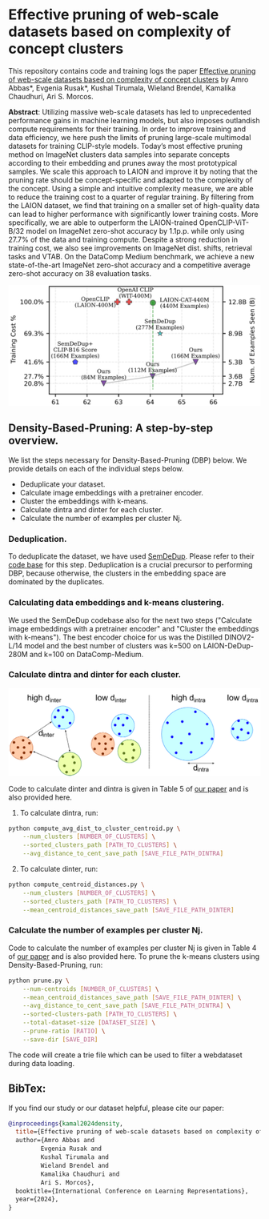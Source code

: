 # Effective pruning of web-scale datasets based on complexity of concept clusters

This repository contains code and training logs the paper [Effective pruning of web-scale datasets based on complexity of concept clusters](https://arxiv.org/abs/2401.04578) by Amro Abbas*, Evgenia Rusak*, Kushal Tirumala, Wieland Brendel, Kamalika Chaudhuri, Ari S. Morcos.

**Abstract**: Utilizing massive web-scale datasets has led to unprecedented performance gains in machine learning models, but also imposes outlandish compute requirements for their training. In order to improve training and data efficiency, we here push the limits of pruning large-scale multimodal datasets for training CLIP-style models. Today’s most effective pruning method on ImageNet clusters data samples into separate concepts according to their embedding and prunes away the most prototypical samples. We scale this approach to LAION and improve it by noting that the pruning rate should be concept-specific and adapted to the complexity of the concept. Using a simple and intuitive complexity measure, we are able to reduce the training cost to a quarter of regular training. By filtering from the LAION dataset, we find that training on a smaller set of high-quality data can lead to higher performance with significantly lower training costs. More specifically, we are able to outperform the LAION-trained OpenCLIP-ViT-B/32 model on ImageNet zero-shot accuracy by 1.1p.p. while only using 27.7% of the data and training compute. Despite a strong reduction in training cost, we also see improvements on ImageNet dist. shifts, retrieval tasks and VTAB. On the DataComp Medium benchmark, we achieve a new state-of-the-art ImageNet zero-shot accuracy and a competitive average zero-shot accuracy on 38 evaluation tasks.

![Example Figure](./figures/Fig1.png)

## Density-Based-Pruning: A step-by-step overview.

We list the steps necessary for Density-Based-Pruning (DBP) below. We provide details on each of the individual steps below.

- Deduplicate your dataset.
- Calculate image embeddings with a pretrainer encoder. 
- Cluster the embeddings with k-means. 
- Calculate dintra and dinter for each cluster. 
- Calculate the number of examples per cluster Nj. 

### Deduplication.

To deduplicate the dataset, we have used [SemDeDup](https://github.com/facebookresearch/SemDeDup). Please refer to their [code base](https://github.com/facebookresearch/SemDeDup) for this step. Deduplication is a crucial precursor to performing DBP, because otherwise, the clusters in the embedding space are dominated by the duplicates.

### Calculating data embeddings and k-means clustering.

We used the SemDeDup codebase also for the next two steps ("Calculate image embeddings with a pretrainer encoder" and "Cluster the embeddings with k-means"). The best encoder choice for us was the Distilled DINOV2-L/14 model and the best number of clusters was k=500 on LAION-DeDup-280M and k=100 on DataComp-Medium.

### Calculate dintra and dinter for each cluster.

![Example Figure](./figures/dinter_dintra_vis.png)

Code to calculate dinter and dintra is given in Table 5 of [our paper](https://arxiv.org/abs/2401.04578) and is also provided here.

1) To calculate dintra, run:

```bash
python compute_avg_dist_to_cluster_centroid.py \
    --num_clusters [NUMBER_OF_CLUSTERS] \
    --sorted_clusters_path [PATH_TO_CLUSTERS] \
    --avg_distance_to_cent_save_path [SAVE_FILE_PATH_DINTRA]
```

2) To calculate dinter, run:

```bash
python compute_centroid_distances.py \
    --num_clusters [NUMBER_OF_CLUSTERS] \
    --sorted_clusters_path [PATH_TO_CLUSTERS] \
    --mean_centroid_distances_save_path [SAVE_FILE_PATH_DINTER]
```


### Calculate the number of examples per cluster Nj.

Code to calculate the number of examples per cluster Nj is given in Table 4 of [our paper](https://arxiv.org/abs/2401.04578) and is also provided here. To prune the k-means clusters using Density-Based-Pruning, run:

```bash
python prune.py \
    --num-centroids [NUMBER_OF_CLUSTERS] \
    --mean_centroid_distances_save_path [SAVE_FILE_PATH_DINTER] \
    --avg_distance_to_cent_save_path [SAVE_FILE_PATH_DINTRA] \
    --sorted-clusters-path [PATH_TO_CLUSTERS] \
    --total-dataset-size [DATASET_SIZE] \
    --prune-ratio [RATIO] \
    --save-dir [SAVE_DIR]
```

The code will create a trie file which can be used to filter a webdataset during data loading.

## BibTex:

If you find our study or our dataset helpful, please cite our paper:

```bibtex
@inproceedings{kamal2024density,
  title={Effective pruning of web-scale datasets based on complexity of concept clusters,
  author={Amro Abbas and 
         Evgenia Rusak and
         Kushal Tirumala and
         Wieland Brendel and
         Kamalika Chaudhuri and
         Ari S. Morcos},
  booktitle={International Conference on Learning Representations},
  year={2024},
}
```